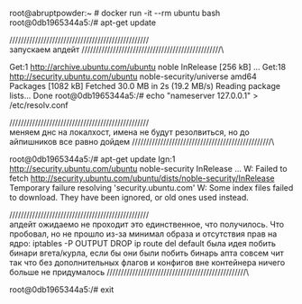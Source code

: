 root@abruptpowder:~ # docker run -it --rm ubuntu bash
root@0db1965344a5:/# apt-get update

\/\/\/\/\/\/\/\/\/\/\/\/\/\/\/\/\/\/\/\/\/\/\/\/\/\/\/\/\/\/\/\/\/\/\/\/\/\/\/\/\/\/\/\/\/\/\/\/\/\
запускаем апдейт
\/\/\/\/\/\/\/\/\/\/\/\/\/\/\/\/\/\/\/\/\/\/\/\/\/\/\/\/\/\/\/\/\/\/\/\/\/\/\/\/\/\/\/\/\/\/\/\/\/\

Get:1 http://archive.ubuntu.com/ubuntu noble InRelease [256 kB]
...
Get:18 http://security.ubuntu.com/ubuntu noble-security/universe amd64 Packages [1082 kB]
Fetched 30.0 MB in 2s (19.2 MB/s)
Reading package lists... Done
root@0db1965344a5:/# echo "nameserver 127.0.0.1" > /etc/resolv.conf

\/\/\/\/\/\/\/\/\/\/\/\/\/\/\/\/\/\/\/\/\/\/\/\/\/\/\/\/\/\/\/\/\/\/\/\/\/\/\/\/\/\/\/\/\/\/\/\/\/\
меняем днс на локалхост, имена не будут резолвиться, но до айпишников все равно дойдем
\/\/\/\/\/\/\/\/\/\/\/\/\/\/\/\/\/\/\/\/\/\/\/\/\/\/\/\/\/\/\/\/\/\/\/\/\/\/\/\/\/\/\/\/\/\/\/\/\/\

root@0db1965344a5:/# apt-get update
Ign:1 http://security.ubuntu.com/ubuntu noble-security InRelease
...
W: Failed to fetch http://security.ubuntu.com/ubuntu/dists/noble-security/InRelease  Temporary failure resolving 'security.ubuntu.com'
W: Some index files failed to download. They have been ignored, or old ones used instead.

\/\/\/\/\/\/\/\/\/\/\/\/\/\/\/\/\/\/\/\/\/\/\/\/\/\/\/\/\/\/\/\/\/\/\/\/\/\/\/\/\/\/\/\/\/\/\/\/\/\
апдейт ожидаемо не проходит
это единственное, что получилось.
Что пробовал, но не прошло из-за минимал образа и отсутствия прав на ядро:
iptables -P OUTPUT DROP
ip route del default
была идея побить бинари вгета/курла, если бы они были
побить бинарь апта совсем чит
так что без дополнительных флагов и конфигов вне контейнера ничего больше не придумалось
\/\/\/\/\/\/\/\/\/\/\/\/\/\/\/\/\/\/\/\/\/\/\/\/\/\/\/\/\/\/\/\/\/\/\/\/\/\/\/\/\/\/\/\/\/\/\/\/\/\

root@0db1965344a5:/# exit